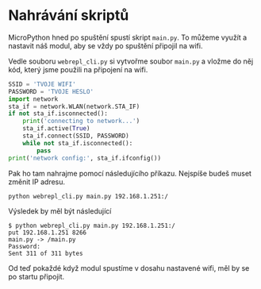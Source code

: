 # Nahrávání skriptů

MicroPython hned po spuštění spustí skript `main.py`. To můžeme využít a nastavit náš modul, aby se vždy po spuštění připojil na wifi.

Vedle souboru `webrepl_cli.py` si vytvořme soubor `main.py` a vložme do něj kód, který jsme použili na připojení na wifi.

```python
SSID = 'TVOJE WIFI'
PASSWORD = 'TVOJE HESLO'
import network
sta_if = network.WLAN(network.STA_IF)
if not sta_if.isconnected():
    print('connecting to network...')
    sta_if.active(True)
    sta_if.connect(SSID, PASSWORD)
    while not sta_if.isconnected():
        pass
print('network config:', sta_if.ifconfig())
```

Pak ho tam nahrajme pomocí následujícího příkazu. Nejspíše budeš muset změnit IP adresu.

```
python webrepl_cli.py main.py 192.168.1.251:/
```

Výsledek by měl být následující
```
$ python webrepl_cli.py main.py 192.168.1.251:/
put 192.168.1.251 8266
main.py -> /main.py
Password:
Sent 311 of 311 bytes
```

Od teď pokaždé když modul spustíme v dosahu nastavené wifi, měl by se po startu připojit.
